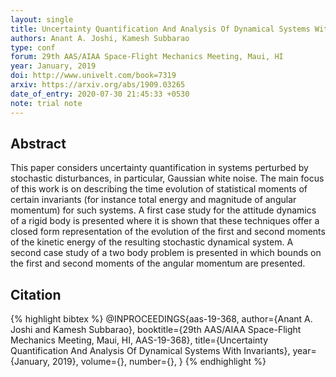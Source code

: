 ```yaml
---
layout: single
title: Uncertainty Quantification And Analysis Of Dynamical Systems With Invariants
authors: Anant A. Joshi, Kamesh Subbarao
type: conf
forum: 29th AAS/AIAA Space-Flight Mechanics Meeting, Maui, HI
year: January, 2019
doi: http://www.univelt.com/book=7319
arxiv: https://arxiv.org/abs/1909.03265
date_of_entry: 2020-07-30 21:45:33 +0530
note: trial note
---
```


<h2> Abstract </h2>
This paper considers uncertainty quantification in systems perturbed by stochastic disturbances, in particular, Gaussian white noise. The main focus of this work is on describing the time evolution of statistical moments of certain invariants (for instance total energy and magnitude of angular momentum) for such systems. A first case study for the attitude dynamics of a rigid body is presented where it is shown that these techniques offer a closed form representation of the evolution of the first and second moments of the kinetic energy of the resulting stochastic dynamical system. A second case study of a two body problem is presented in which bounds on the first and second moments of the angular momentum are presented. 

<h2> Citation </h2>
{% highlight bibtex %}
@INPROCEEDINGS{aas-19-368,
  author={Anant A. Joshi and Kamesh Subbarao},
  booktitle={29th AAS/AIAA Space-Flight Mechanics Meeting, Maui, HI, AAS-19-368}, 
  title={Uncertainty Quantification And Analysis Of Dynamical Systems With Invariants}, 
  year={January, 2019},
  volume={},
  number={},
}
{% endhighlight %}
